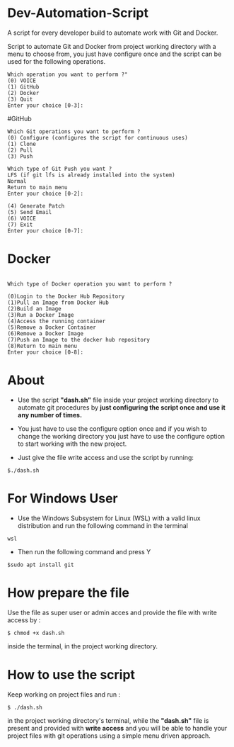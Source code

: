 # Dev-Automation-Script

A script for every developer build to automate work with Git and Docker.

Script to automate Git and Docker from project working directory with a menu to choose from, you just have configure once and the script can be used for the following operations.

```
Which operation you want to perform ?"
(0) VOICE
(1) GitHub
(2) Docker
(3) Quit
Enter your choice [0-3]:

```
#GitHub

```
Which Git operations you want to perform ?
(0) Configure (configures the script for continuous uses)
(1) Clone
(2) Pull
(3) Push
```

```
Which type of Git Push you want ?
LFS (if git lfs is already installed into the system)
Normal
Return to main menu
Enter your choice [0-2]:

```
```
(4) Generate Patch
(5) Send Email
(6) VOICE
(7) Exit
Enter your choice [0-7]:
```

# Docker

```

Which type of Docker operation you want to perform ?

(0)Login to the Docker Hub Repository
(1)Pull an Image from Docker Hub
(2)Build an Image
(3)Run a Docker Image
(4)Access the running container
(5)Remove a Docker Container
(6)Remove a Docker Image
(7)Push an Image to the docker hub repository
(8)Return to main menu
Enter your choice [0-8]:

```

# About

* Use the script **"dash.sh"** file inside your project working directory to automate git procedures by **just configuring the script once and use it any number of times.** 
* You just have to use the configure option once and if you wish to change the working directory you just have to use the configure option to start working with the new project.

* Just give the file write access and use the script by running:

```
$./dash.sh
```

# For Windows User

* Use the Windows Subsystem for Linux (WSL) with a valid linux distribution and run the following command in the terminal

```
wsl
```
* Then run the following command and press Y

```
$sudo apt install git
```

# How prepare the file

Use the file as super user or admin acces and provide the file with write access by :
```
$ chmod +x dash.sh
```
inside the terminal, in the project working directory.

# How to use the script

Keep working on project files and run :
``` 
$ ./dash.sh
```
in the project working directory's terminal, while the **"dash.sh"** file is present and provided with **write access** and you will be able to handle your project files with git operations using a simple menu driven approach.

